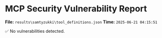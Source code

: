 # MCP Security Vulnerability Report
**File:** `results\samtyzukki\tool_definitions.json`
**Time:** `2025-06-21 04:15:51`

✅ No vulnerabilities detected.